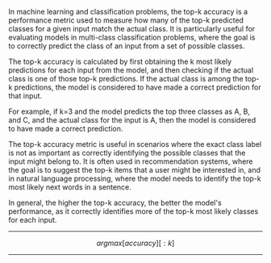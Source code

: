 In machine learning and classification problems, the top-k accuracy is a performance metric used to measure how many of the top-k predicted classes for a given input match the actual class. It is particularly useful for evaluating models in multi-class classification problems, where the goal is to correctly predict the class of an input from a set of possible classes.

The top-k accuracy is calculated by first obtaining the k most likely predictions for each input from the model, and then checking if the actual class is one of those top-k predictions. If the actual class is among the top-k predictions, the model is considered to have made a correct prediction for that input.

For example, if k=3 and the model predicts the top three classes as A, B, and C, and the actual class for the input is A, then the model is considered to have made a correct prediction.

The top-k accuracy metric is useful in scenarios where the exact class label is not as important as correctly identifying the possible classes that the input might belong to. It is often used in recommendation systems, where the goal is to suggest the top-k items that a user might be interested in, and in natural language processing, where the model needs to identify the top-k most likely next words in a sentence.

In general, the higher the top-k accuracy, the better the model's performance, as it correctly identifies more of the top-k most likely classes for each input.

****
$$argmax[accuracy][:k]$$
****
